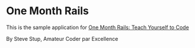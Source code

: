 # One Month Rails

This is the sample application for
[One Month Rails:  Teach Yourself to Code](http://onemomthrails.com)

By Steve Stup, Amateur Coder par Excellence
